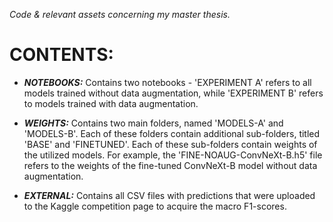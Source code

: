*Code &amp; relevant assets concerning my master thesis.*

# **CONTENTS:**

* ***NOTEBOOKS:*** Contains two notebooks - 'EXPERIMENT A' refers to all models trained without data augmentation, while 'EXPERIMENT B' refers to models trained with data augmentation.

* ***WEIGHTS:*** Contains two main folders, named 'MODELS-A' and 'MODELS-B'. Each of these folders contain additional sub-folders, titled 'BASE' and 'FINETUNED'. Each of these sub-folders contain weights of the utilized models. For example, the 'FINE-NOAUG-ConvNeXt-B.h5' file refers to the weights of the fine-tuned ConvNeXt-B model without data augmentation.

* ***EXTERNAL:*** Contains all CSV files with predictions that were uploaded to the Kaggle competition page to acquire the macro F1-scores.
